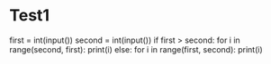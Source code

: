 # Test1
first = int(input())
second = int(input())
if first > second:
  for i in range(second, first):
    print(i)
else:
  for i in range(first, second):
    print(i)
